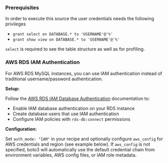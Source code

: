### Prerequisites

In order to execute this source the user credentials needs the following privileges

- `grant select on DATABASE.* to 'USERNAME'@'%'`
- `grant show view on DATABASE.* to 'USERNAME'@'%'`

`select` is required to see the table structure as well as for profiling.

### AWS RDS IAM Authentication

For AWS RDS MySQL instances, you can use IAM authentication instead of traditional username/password authentication.

**Setup:**

Follow the [AWS RDS IAM Database Authentication](https://docs.aws.amazon.com/AmazonRDS/latest/UserGuide/UsingWithRDS.IAMDBAuth.html) documentation to:

- Enable IAM database authentication on your RDS instance
- Create database users that use IAM authentication
- Configure IAM policies with `rds-db:connect` permissions

**Configuration:**

Set `auth_mode: "IAM"` in your recipe and optionally configure `aws_config` for AWS credentials and region (see example below). If `aws_config` is not specified, boto3 will automatically use the default credential chain from environment variables, AWS config files, or IAM role metadata.
